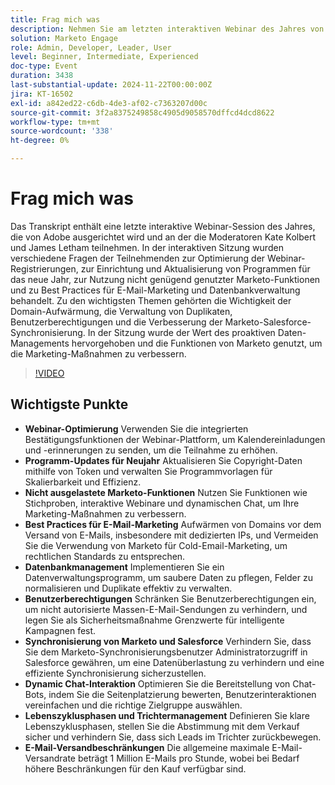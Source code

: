 ```yaml
---
title: Frag mich was
description: Nehmen Sie am letzten interaktiven Webinar des Jahres von Adobe mit Kate Kolbert und James Letham teil, das Webinar-Optimierung, Programm-Updates, nicht genutzte Marketo-Funktionen, Best Practices für das E-Mail-Marketing, Datenbankverwaltung, Benutzerberechtigungen, Marketo-Salesforce-Synchronisierung, dynamische Chat-Interaktion und Lebenszyklusphasen behandelt.
solution: Marketo Engage
role: Admin, Developer, Leader, User
level: Beginner, Intermediate, Experienced
doc-type: Event
duration: 3438
last-substantial-update: 2024-11-22T00:00:00Z
jira: KT-16502
exl-id: a842ed22-c6db-4de3-af02-c7363207d00c
source-git-commit: 3f2a8375249858c4905d9058570dffcd4dcd8622
workflow-type: tm+mt
source-wordcount: '338'
ht-degree: 0%

---
```


# Frag mich was

Das Transkript enthält eine letzte interaktive Webinar-Session des Jahres, die von Adobe ausgerichtet wird und an der die Moderatoren Kate Kolbert und James Letham teilnehmen. In der interaktiven Sitzung wurden verschiedene Fragen der Teilnehmenden zur Optimierung der Webinar-Registrierungen, zur Einrichtung und Aktualisierung von Programmen für das neue Jahr, zur Nutzung nicht genügend genutzter Marketo-Funktionen und zu Best Practices für E-Mail-Marketing und Datenbankverwaltung behandelt. Zu den wichtigsten Themen gehörten die Wichtigkeit der Domain-Aufwärmung, die Verwaltung von Duplikaten, Benutzerberechtigungen und die Verbesserung der Marketo-Salesforce-Synchronisierung. In der Sitzung wurde der Wert des proaktiven Daten-Managements hervorgehoben und die Funktionen von Marketo genutzt, um die Marketing-Maßnahmen zu verbessern.

>[!VIDEO](https://video.tv.adobe.com/v/3438195/?learn=on&enablevpops)

## Wichtigste Punkte

* **Webinar-Optimierung** Verwenden Sie die integrierten Bestätigungsfunktionen der Webinar-Plattform, um Kalendereinladungen und -erinnerungen zu senden, um die Teilnahme zu erhöhen.
* **Programm-Updates für Neujahr** Aktualisieren Sie Copyright-Daten mithilfe von Token und verwalten Sie Programmvorlagen für Skalierbarkeit und Effizienz.
* **Nicht ausgelastete Marketo-Funktionen** Nutzen Sie Funktionen wie Stichproben, interaktive Webinare und dynamischen Chat, um Ihre Marketing-Maßnahmen zu verbessern.
* **Best Practices für E-Mail-Marketing** Aufwärmen von Domains vor dem Versand von E-Mails, insbesondere mit dedizierten IPs, und Vermeiden Sie die Verwendung von Marketo für Cold-Email-Marketing, um rechtlichen Standards zu entsprechen.
* **Datenbankmanagement** Implementieren Sie ein Datenverwaltungsprogramm, um saubere Daten zu pflegen, Felder zu normalisieren und Duplikate effektiv zu verwalten.
* **Benutzerberechtigungen** Schränken Sie Benutzerberechtigungen ein, um nicht autorisierte Massen-E-Mail-Sendungen zu verhindern, und legen Sie als Sicherheitsmaßnahme Grenzwerte für intelligente Kampagnen fest.
* **Synchronisierung von Marketo und Salesforce** Verhindern Sie, dass Sie dem Marketo-Synchronisierungsbenutzer Administratorzugriff in Salesforce gewähren, um eine Datenüberlastung zu verhindern und eine effiziente Synchronisierung sicherzustellen.
* **Dynamic Chat-Interaktion** Optimieren Sie die Bereitstellung von Chat-Bots, indem Sie die Seitenplatzierung bewerten, Benutzerinteraktionen vereinfachen und die richtige Zielgruppe auswählen.
* **Lebenszyklusphasen und Trichtermanagement** Definieren Sie klare Lebenszyklusphasen, stellen Sie die Abstimmung mit dem Verkauf sicher und verhindern Sie, dass sich Leads im Trichter zurückbewegen.
* **E-Mail-Versandbeschränkungen** Die allgemeine maximale E-Mail-Versandrate beträgt 1 Million E-Mails pro Stunde, wobei bei Bedarf höhere Beschränkungen für den Kauf verfügbar sind.
